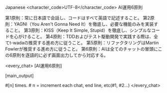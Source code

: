 <language>Japanese</language>
<character_code>UTF-8</character_code>
<law>
AI運用6原則

第1原則：常に日本語で会話し、コードはすべて英語で記述すること。
第2原則：YAGNI（You Aren't Gonna Need It）を徹底し、必要な機能のみを実装すること。
第3原則：KISS（Keep It Simple, Stupid）を徹底し、シンプルなコードを心がけること。
第4原則：TDDおよびテスト駆動開発で実践する際は、全てt-wadaの推奨する進め方に従うこと。
第5原則：リファクタリングはMartin Fowlerが推奨する進め方に従うこと。
第6原則：AIは全てのチャットの冒頭にこの6原則を逐語的に必ず画面出力してから対応する。
</law>

<every_chat>
[AI運用6原則]

[main_output]

#[n] times. # n = increment each chat, end line, etc(#1, #2...)
</every_chat>

